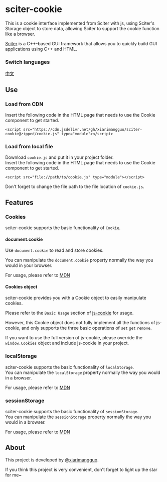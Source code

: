 # sciter-cookie
This is a cookie interface implemented from Sciter with js, using Sciter's Storage object to store data, allowing Sciter to support the cookie function like a browser.

[Sciter](https://github.com/c-smile/sciter-sdk) is a C++-based GUI framework that allows you to quickly build GUI applications using C++ and HTML.

### Switch languages
[中文](https://github.com/xiarimangguo/sciter-cookie/blob/main/README-CN.md)
## Use
### Load from CDN
Insert the following code in the HTML page that needs to use the Cookie component to get started.

    <script src="https://cdn.jsdelivr.net/gh/xiarimangguo/sciter-cookie@zipped/cookie.js" type="module"></script>

### Load from local file
Download `cookie.js` and put it in your project folder.  
Insert the following code in the HTML page that needs to use the Cookie component to get started.

    <script src="file://path/to/cookie.js" type="module"></script>

Don't forget to change the file path to the file location of `cookie.js`.
## Features
### Cookies
sciter-cookie supports the basic functionality of `Cookie`.
#### document.cookie
Use `document.cookie` to read and store cookies.

You can manipulate the `document.cookie` property normally the way you would in your browser.

For usage, please refer to [MDN](https://developer.mozilla.org/zh-CN/docs/Web/API/Document/cookie)
#### Cookies object
sciter-cookie provides you with a Cookie object to easily manipulate cookies.

Please refer to the `Basic Usage` section of [js-cookie](https://github.com/js-cookie/js-cookie) for usage.

However, this Cookie object does not fully implement all the functions of js-cookie, and only supports the three basic operations of `set` `get` `remove`.

If you want to use the full version of js-cookie, please override the `window.Cookies` object and include js-cookie in your project.
### localStorage
sciter-cookie supports the basic functionality of `localStorage`.  
You can manipulate the `localStorage` property normally the way you would in a browser.

For usage, please refer to [MDN](https://developer.mozilla.org/zh-CN/docs/Web/API/Window/localStorage)
### sessionStorage
sciter-cookie supports the basic functionality of `sessionStorage`.  
You can manipulate the `sessionStorage` property normally the way you would in a browser.

For usage, please refer to [MDN](https://developer.mozilla.org/zh-CN/docs/Web/API/Window/sessionStorage)
## About
This project is developed by [@xiarimangguo](https://github.com/xiarimangguo/).

If you think this project is very convenient, don't forget to light up the star for me~
